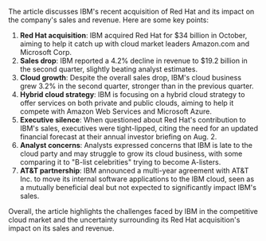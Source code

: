 The article discusses IBM's recent acquisition of Red Hat and its impact on the company's sales and revenue. Here are some key points:

1. **Red Hat acquisition**: IBM acquired Red Hat for $34 billion in October, aiming to help it catch up with cloud market leaders Amazon.com and Microsoft Corp.
2. **Sales drop**: IBM reported a 4.2% decline in revenue to $19.2 billion in the second quarter, slightly beating analyst estimates.
3. **Cloud growth**: Despite the overall sales drop, IBM's cloud business grew 3.2% in the second quarter, stronger than in the previous quarter.
4. **Hybrid cloud strategy**: IBM is focusing on a hybrid cloud strategy to offer services on both private and public clouds, aiming to help it compete with Amazon Web Services and Microsoft Azure.
5. **Executive silence**: When questioned about Red Hat's contribution to IBM's sales, executives were tight-lipped, citing the need for an updated financial forecast at their annual investor briefing on Aug. 2.
6. **Analyst concerns**: Analysts expressed concerns that IBM is late to the cloud party and may struggle to grow its cloud business, with some comparing it to "B-list celebrities" trying to become A-listers.
7. **AT&T partnership**: IBM announced a multi-year agreement with AT&T Inc. to move its internal software applications to the IBM cloud, seen as a mutually beneficial deal but not expected to significantly impact IBM's sales.

Overall, the article highlights the challenges faced by IBM in the competitive cloud market and the uncertainty surrounding its Red Hat acquisition's impact on its sales and revenue.